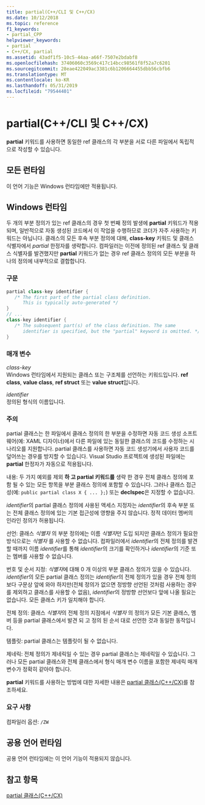 ```yaml
---
title: partial(C++/CLI 및 C++/CX)
ms.date: 10/12/2018
ms.topic: reference
f1_keywords:
- partial_CPP
helpviewer_keywords:
- partial
- C++/CX, partial
ms.assetid: 43adf1f5-10c5-44aa-a66f-7507e2bdabf8
ms.openlocfilehash: 37406060c3569c417c14bcc98561f8f52a7c6201
ms.sourcegitcommit: 28eae422049ac3381c6b1206664455dbb56cbfb6
ms.translationtype: MT
ms.contentlocale: ko-KR
ms.lasthandoff: 05/31/2019
ms.locfileid: "79544401"
---
```

# <a name="partial--ccli-and-ccx"></a>partial(C++/CLI 및 C++/CX)

**partial** 키워드를 사용하면 동일한 ref 클래스의 각 부분을 서로 다른 파일에서 독립적으로 작성할 수 있습니다.

## <a name="all-runtimes"></a>모든 런타임

이 언어 기능은 Windows 런타임에만 적용됩니다.

## <a name="windows-runtime"></a>Windows 런타임

두 개의 부분 정의가 있는 ref 클래스의 경우 첫 번째 정의 발생에 **partial** 키워드가 적용되며, 일반적으로 자동 생성된 코드에서 이 작업을 수행하므로 코더가 자주 사용하는 키워드는 아닙니다. 클래스의 모든 후속 부분 정의에 대해, **class-key** 키워드 및 클래스 식별자에서 *partial* 한정자를 생략합니다. 컴파일러는 이전에 정의된 ref 클래스 및 클래스 식별자를 발견했지만 **partial** 키워드가 없는 경우 ref 클래스 정의의 모든 부분을 하나의 정의에 내부적으로 결합합니다.

### <a name="syntax"></a>구문

```cpp
partial class-key identifier {
   /* The first part of the partial class definition.
      This is typically auto-generated */
}
// ...
class-key identifier {
   /* The subsequent part(s) of the class definition. The same
      identifier is specified, but the "partial" keyword is omitted. */
}
```

### <a name="parameters"></a>매개 변수

*class-key*<br/>
Windows 런타임에서 지원되는 클래스 또는 구조체를 선언하는 키워드입니다. **ref class**, **value class**, **ref struct** 또는 **value struct**입니다.

*identifier*<br/>
정의된 형식의 이름입니다.

### <a name="remarks"></a>주의

partial 클래스는 한 파일에서 클래스 정의의 한 부분을 수정하면 자동 코드 생성 소프트웨어(예: XAML 디자이너)에서 다른 파일에 있는 동일한 클래스의 코드를 수정하는 시나리오를 지원합니다. partial 클래스를 사용하면 자동 코드 생성기에서 사용자 코드를 덮어쓰는 경우를 방지할 수 있습니다. Visual Studio 프로젝트에 생성된 파일에는 **partial** 한정자가 자동으로 적용됩니다.

내용: 두 가지 예외를 제외 **하 고 partial 키워드를** 생략 한 경우 전체 클래스 정의에 포함 될 수 있는 모든 항목을 부분 클래스 정의에 포함할 수 있습니다. 그러나 클래스 접근성(예: `public partial class X { ... };`) 또는 **declspec**은 지정할 수 없습니다.

*identifier*의 partial 클래스 정의에 사용된 액세스 지정자는 *identifier*의 후속 부분 또는 전체 클래스 정의에 있는 기본 접근성에 영향을 주지 않습니다. 정적 데이터 멤버의 인라인 정의가 허용됩니다.

선언: 클래스 *식별자* 의 부분 정의에는 이름 *식별자*만 도입 되지만 클래스 정의가 필요한 방식으로는 *식별자* 를 사용할 수 없습니다. 컴파일러에서 *identifier*의 전체 정의를 발견할 때까지 이름 *identifier*를 통해 *identifier*의 크기를 확인하거나 *identifier*의 기준 또는 멤버를 사용할 수 없습니다.

번호 및 순서 지정: *식별자*에 대해 0 개 이상의 부분 클래스 정의가 있을 수 있습니다. *identifier*의 모든 partial 클래스 정의는 *identifier*의 전체 정의가 있을 경우 전체 정의보다 구문상 앞에 와야 하지만(전체 정의가 없으면 정방향 선언된 것처럼 사용하는 경우를 제외하고 클래스를 사용할 수 없음), *identifier*의 정방향 선언보다 앞에 나올 필요는 없습니다. 모든 클래스 키가 일치해야 합니다.

전체 정의: 클래스 *식별자*의 전체 정의 지점에서 *식별자* 의 정의가 모든 기본 클래스, 멤버 등을 partial 클래스에서 발견 되 고 정의 된 순서 대로 선언한 것과 동일한 동작입니다.

템플릿: partial 클래스는 템플릿이 될 수 없습니다.

제네릭: 전체 정의가 제네릭일 수 있는 경우 partial 클래스는 제네릭일 수 있습니다. 그러나 모든 partial 클래스와 전체 클래스에서 형식 매개 변수 이름을 포함한 제네릭 매개 변수가 정확히 같아야 합니다.

**partial** 키워드를 사용하는 방법에 대한 자세한 내용은 [partial 클래스(C++/CX)](https://go.microsoft.com/fwlink/p/?LinkId=249023)를 참조하세요.

### <a name="requirements"></a>요구 사항

컴파일러 옵션: `/ZW`

## <a name="common-language-runtime"></a>공용 언어 런타임

공용 언어 런타임에는 이 언어 기능이 적용되지 않습니다.

## <a name="see-also"></a>참고 항목

[partial 클래스(C++/CX)](https://go.microsoft.com/fwlink/p/?LinkId=249023)